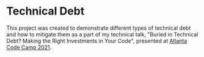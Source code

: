 # Technical Debt

This project was created to demonstrate different types of technical debt and how to mitigate them as a part of my technical talk, "Buried in Technical Debt? Making the Right Investments in Your Code", presented at [Atlanta Code Camp 2021](https://atlantacodecamp.com/2021).